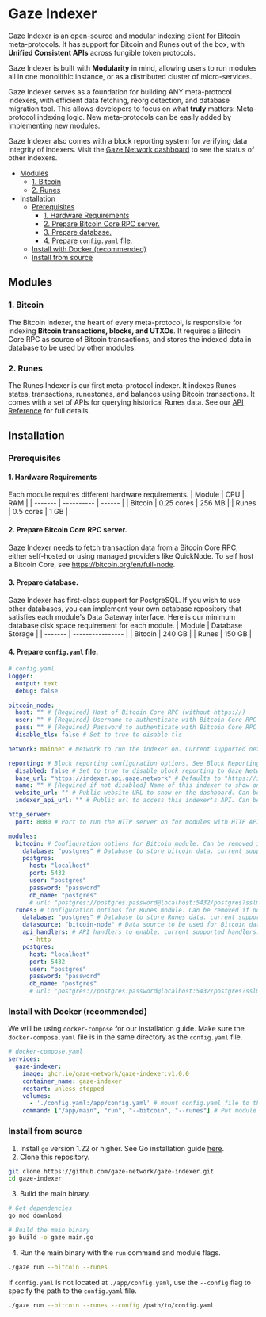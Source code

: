 <!-- omit from toc -->
# Gaze Indexer
Gaze Indexer is an open-source and modular indexing client for Bitcoin meta-protocols. It has support for Bitcoin and Runes out of the box, with **Unified Consistent APIs** across fungible token protocols.

Gaze Indexer is built with **Modularity** in mind, allowing users to run modules all in one monolithic instance, or as a distributed cluster of micro-services.

Gaze Indexer serves as a foundation for building ANY meta-protocol indexers, with efficient data fetching, reorg detection, and database migration tool. 
This allows developers to focus on what **truly** matters: Meta-protocol indexing logic. New meta-protocols can be easily added by implementing new modules.

Gaze Indexer also comes with a block reporting system for verifying data integrity of indexers. Visit the [Gaze Network dashboard](https://dash.gaze.network) to see the status of other indexers.

- [Modules](#modules)
  - [1. Bitcoin](#1-bitcoin)
  - [2. Runes](#2-runes)
- [Installation](#installation)
  - [Prerequisites](#prerequisites)
    - [1. Hardware Requirements](#1-hardware-requirements)
    - [2. Prepare Bitcoin Core RPC server.](#2-prepare-bitcoin-core-rpc-server)
    - [3. Prepare database.](#3-prepare-database)
    - [4. Prepare `config.yaml` file.](#4-prepare-configyaml-file)
  - [Install with Docker (recommended)](#install-with-docker-recommended)
  - [Install from source](#install-from-source)

## Modules
### 1. Bitcoin
The Bitcoin Indexer, the heart of every meta-protocol, is responsible for indexing **Bitcoin transactions, blocks, and UTXOs**. It requires a Bitcoin Core RPC as source of Bitcoin transactions, 
and stores the indexed data in database to be used by other modules.

### 2. Runes
The Runes Indexer is our first meta-protocol indexer. It indexes Runes states, transactions, runestones, and balances using Bitcoin transactions.
It comes with a set of APIs for querying historical Runes data. See our [API Reference](https://documenter.getpostman.com/view/28396285/2sA3Bn7Cxr) for full details.

## Installation
### Prerequisites
#### 1. Hardware Requirements
Each module requires different hardware requirements.
| Module  | CPU        | RAM    |
| ------- | ---------- | ------ |
| Bitcoin | 0.25 cores | 256 MB |
| Runes   | 0.5 cores  | 1 GB   |

#### 2. Prepare Bitcoin Core RPC server.  
Gaze Indexer needs to fetch transaction data from a Bitcoin Core RPC, either self-hosted or using managed providers like QuickNode.
To self host a Bitcoin Core, see https://bitcoin.org/en/full-node.

#### 3. Prepare database.
Gaze Indexer has first-class support for PostgreSQL. If you wish to use other databases, you can implement your own database repository that satisfies each module's Data Gateway interface.
Here is our minimum database disk space requirement for each module.
| Module  | Database Storage |
| ------- | ---------------- |
| Bitcoin | 240 GB           |
| Runes   | 150 GB           |

#### 4. Prepare `config.yaml` file.
```yaml
# config.yaml
logger:
  output: text
  debug: false

bitcoin_node:
  host: "" # [Required] Host of Bitcoin Core RPC (without https://)
  user: "" # [Required] Username to authenticate with Bitcoin Core RPC
  pass: "" # [Required] Password to authenticate with Bitcoin Core RPC
  disable_tls: false # Set to true to disable tls

network: mainnet # Network to run the indexer on. Current supported networks: "mainnet" | "testnet"

reporting: # Block reporting configuration options. See Block Reporting section for more details.
  disabled: false # Set to true to disable block reporting to Gaze Network. Default is false.
  base_url: "https://indexer.api.gaze.network" # Defaults to "https://indexer.api.gaze.network" if left empty
  name: "" # [Required if not disabled] Name of this indexer to show on the Gaze Network dashboard
  website_url: "" # Public website URL to show on the dashboard. Can be left empty.
  indexer_api_url: "" # Public url to access this indexer's API. Can be left empty if you want to keep your indexer private.

http_server:
  port: 8080 # Port to run the HTTP server on for modules with HTTP API handlers.

modules:
  bitcoin: # Configuration options for Bitcoin module. Can be removed if not used.
    database: "postgres" # Database to store bitcoin data. current supported databases: "postgres"
    postgres:
      host: "localhost"
      port: 5432
      user: "postgres"
      password: "password"
      db_name: "postgres"
      # url: "postgres://postgres:password@localhost:5432/postgres?sslmode=prefer" # [Optional] This will override other database credentials above.
  runes: # Configuration options for Runes module. Can be removed if not used.
    database: "postgres" # Database to store Runes data. current supported databases: "postgres"
    datasource: "bitcoin-node" # Data source to be used for Bitcoin data. current supported data sources: "bitcoin-node" | "database". If "database" is used, it will use the database config in bitcoin module as datasource.
    api_handlers: # API handlers to enable. current supported handlers: "http"
      - http
    postgres:
      host: "localhost"
      port: 5432
      user: "postgres"
      password: "password"
      db_name: "postgres"
      # url: "postgres://postgres:password@localhost:5432/postgres?sslmode=prefer" # [Optional] This will override other database credentials above.
```

### Install with Docker (recommended)
We will be using `docker-compose` for our installation guide. Make sure the `docker-compose.yaml` file is in the same directory as the `config.yaml` file.
```yaml
# docker-compose.yaml
services:
  gaze-indexer:
    image: ghcr.io/gaze-network/gaze-indexer:v1.0.0
    container_name: gaze-indexer
    restart: unless-stopped
    volumes:
      - './config.yaml:/app/config.yaml' # mount config.yaml file to the container as "/app/config.yaml"
    command: ["/app/main", "run", "--bitcoin", "--runes"] # Put module flags after "run" commands to select which modules to run.
```

### Install from source
1. Install `go` version 1.22 or higher. See Go installation guide [here](https://go.dev/doc/install). 
2. Clone this repository.
```bash
git clone https://github.com/gaze-network/gaze-indexer.git
cd gaze-indexer
```
3. Build the main binary.
```bash
# Get dependencies
go mod download

# Build the main binary
go build -o gaze main.go
```
4. Run the main binary with the `run` command and module flags.
```bash
./gaze run --bitcoin --runes
```
If `config.yaml` is not located at `./app/config.yaml`, use the `--config` flag to specify the path to the `config.yaml` file.
```bash
./gaze run --bitcoin --runes --config /path/to/config.yaml
```
